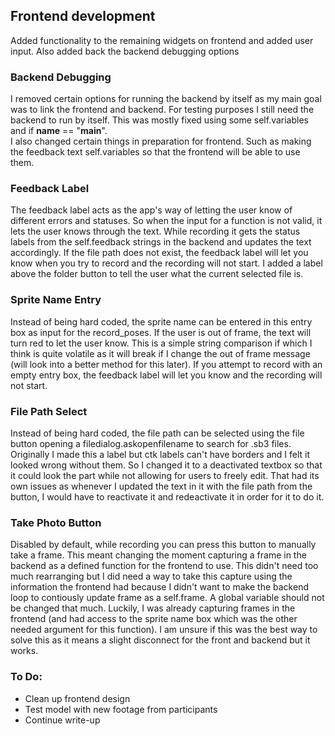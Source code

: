## Frontend development

Added functionality to the remaining widgets on frontend and added user input. Also added back the backend debugging options

### Backend Debugging

I removed certain options for running the backend by itself as my main goal was to link the frontend and backend. For testing purposes I still need the backend to run by itself. This was mostly fixed using some self.variables and if __name__ == "__main__".<br/>
I also changed certain things in preparation for frontend. Such as making the feedback text self.variables so that the frontend will be able to use them.

### Feedback Label

The feedback label acts as the app's way of letting the user know of different errors and statuses. So when the input for a function is not valid, it lets the user knows through the text. While recording it gets the status labels from the self.feedback strings in the backend and updates the text accordingly.  If the file path does not exist, the feedback label will let you know when you try to record and the recording will not start. I added a label above the folder button to tell the user what the current selected file is.

### Sprite Name Entry

Instead of being hard coded, the sprite name can be entered in this entry box as input for the record_poses. If the user is out of frame, the text will turn red to let the user know. This is a simple string comparison if which I think is quite volatile as it will break if I change the out of frame message (will look into a better method for this later). If you attempt to record with an empty entry box, the feedback label will let you know and the recording will not start.

### File Path Select

Instead of being hard coded, the file path can be selected using the file button opening a filedialog.askopenfilename to search for .sb3 files. Originally I made this a label but ctk labels can't have borders and I felt it looked wrong without them. So I changed it to a deactivated textbox so that it could look the part while not allowing for users to freely edit. That had its own issues as whenever I updated the text in it with the file path from the button, I would have to reactivate it and redeactivate it in order for it to do it.

### Take Photo Button

Disabled by default, while recording you can press this button to manually take a frame. This meant changing the moment capturing a frame in the backend as a defined function for the frontend to use. This didn't need too much rearranging but I did need a way to take this capture using the information the frontend had because I didn't want to make the backend loop to contiously update frame as a self.frame. A global variable should not be changed that much. Luckily, I was already capturing frames in the frontend (and had access to the sprite name box which was the other needed argument for this function). I am unsure if this was the best way to solve this as it means a slight disconnect for the front and backend but it works.

### To Do:
* Clean up frontend design
* Test model with new footage from participants
* Continue write-up